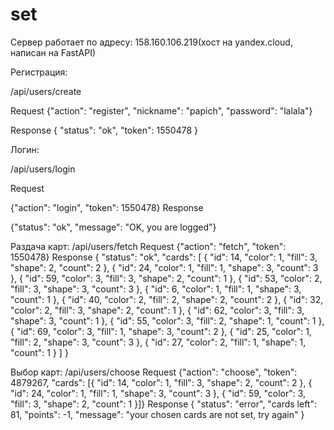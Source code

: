 # set

Сервер работает по адресy: 158.160.106.219(хост на yandex.cloud, написан на FastAPI)

Регистрация:

/api/users/create

Request
{"action": "register", "nickname": "papich", "password": "lalala"}

Response
{
  "status": "ok",
  "token": 1550478
}

Логин:

/api/users/login

Request

{"action": "login", "token": 1550478}
Response

{"status": "ok", "message": "OK, you are logged"}


Раздача карт:
/api/users/fetch
Request
{"action": "fetch", "token": 1550478}
Response
{
  "status": "ok",
  "cards": [
    {
      "id": 14,
      "color": 1,
      "fill": 3,
      "shape": 2,
      "count": 2
    },
    {
      "id": 24,
      "color": 1,
      "fill": 1,
      "shape": 3,
      "count": 3
    },
    {
      "id": 59,
      "color": 3,
      "fill": 3,
      "shape": 2,
      "count": 1
    },
    {
      "id": 53,
      "color": 2,
      "fill": 3,
      "shape": 3,
      "count": 3
    },
    {
      "id": 6,
      "color": 1,
      "fill": 1,
      "shape": 3,
      "count": 1
    },
    {
      "id": 40,
      "color": 2,
      "fill": 2,
      "shape": 2,
      "count": 2
    },
    {
      "id": 32,
      "color": 2,
      "fill": 3,
      "shape": 2,
      "count": 1
    },
    {
      "id": 62,
      "color": 3,
      "fill": 3,
      "shape": 3,
      "count": 1
    },
    {
      "id": 55,
      "color": 3,
      "fill": 2,
      "shape": 1,
      "count": 1
    },
    {
      "id": 69,
      "color": 3,
      "fill": 1,
      "shape": 3,
      "count": 2
    },
    {
      "id": 25,
      "color": 1,
      "fill": 2,
      "shape": 3,
      "count": 3
    },
    {
      "id": 27,
      "color": 2,
      "fill": 1,
      "shape": 1,
      "count": 1
    }
  ]
}

Выбор карт:
/api/users/choose
Request
{"action": "choose", "token": 4879267, "cards": [{
      "id": 14,
      "color": 1,
      "fill": 3,
      "shape": 2,
      "count": 2
    },
    {
      "id": 24,
      "color": 1,
      "fill": 1,
      "shape": 3,
      "count": 3
    },
    {
      "id": 59,
      "color": 3,
      "fill": 3,
      "shape": 2,
      "count": 1
    }]}
Response
{
  "status": "error",
  "cards left": 81,
  "points": -1,
  "message": "your chosen cards are not set, try again"
}
